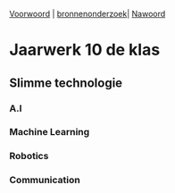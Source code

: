 [Voorwoord](Voorwoord.md) | [bronnenonderzoek](bronnenonderzoek.md)| [Nawoord](Nawoord.md)


# Jaarwerk 10 de klas
## Slimme technologie

### A.I

### Machine Learning

### Robotics

### Communication

